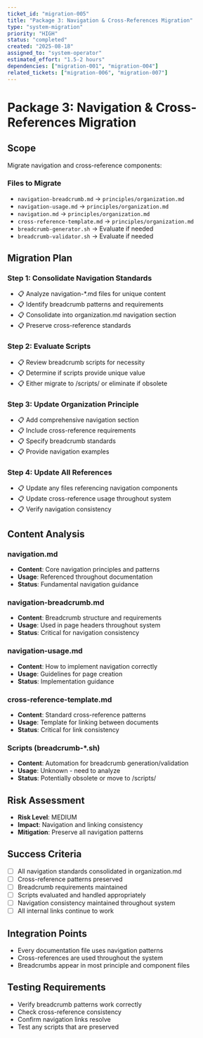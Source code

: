 ```yaml
---
ticket_id: "migration-005"
title: "Package 3: Navigation & Cross-References Migration"
type: "system-migration"
priority: "HIGH"
status: "completed"
created: "2025-08-18"
assigned_to: "system-operator"
estimated_effort: "1.5-2 hours"
dependencies: ["migration-001", "migration-004"]
related_tickets: ["migration-006", "migration-007"]
---
```


# Package 3: Navigation & Cross-References Migration

## Scope
Migrate navigation and cross-reference components:

### Files to Migrate
- `navigation-breadcrumb.md` → `principles/organization.md`
- `navigation-usage.md` → `principles/organization.md`
- `navigation.md` → `principles/organization.md`
- `cross-reference-template.md` → `principles/organization.md`
- `breadcrumb-generator.sh` → Evaluate if needed
- `breadcrumb-validator.sh` → Evaluate if needed

## Migration Plan

### Step 1: Consolidate Navigation Standards
- 📋 Analyze navigation-*.md files for unique content
- 📋 Identify breadcrumb patterns and requirements
- 📋 Consolidate into organization.md navigation section
- 📋 Preserve cross-reference standards

### Step 2: Evaluate Scripts
- 📋 Review breadcrumb scripts for necessity
- 📋 Determine if scripts provide unique value
- 📋 Either migrate to /scripts/ or eliminate if obsolete

### Step 3: Update Organization Principle
- 📋 Add comprehensive navigation section
- 📋 Include cross-reference requirements
- 📋 Specify breadcrumb standards
- 📋 Provide navigation examples

### Step 4: Update All References
- 📋 Update any files referencing navigation components
- 📋 Update cross-reference usage throughout system
- 📋 Verify navigation consistency

## Content Analysis

### navigation.md
- **Content**: Core navigation principles and patterns
- **Usage**: Referenced throughout documentation
- **Status**: Fundamental navigation guidance

### navigation-breadcrumb.md
- **Content**: Breadcrumb structure and requirements
- **Usage**: Used in page headers throughout system
- **Status**: Critical for navigation consistency

### navigation-usage.md
- **Content**: How to implement navigation correctly
- **Usage**: Guidelines for page creation
- **Status**: Implementation guidance

### cross-reference-template.md
- **Content**: Standard cross-reference patterns
- **Usage**: Template for linking between documents
- **Status**: Critical for link consistency

### Scripts (breadcrumb-*.sh)
- **Content**: Automation for breadcrumb generation/validation
- **Usage**: Unknown - need to analyze
- **Status**: Potentially obsolete or move to /scripts/

## Risk Assessment
- **Risk Level**: MEDIUM
- **Impact**: Navigation and linking consistency
- **Mitigation**: Preserve all navigation patterns

## Success Criteria
- [ ] All navigation standards consolidated in organization.md
- [ ] Cross-reference patterns preserved
- [ ] Breadcrumb requirements maintained
- [ ] Scripts evaluated and handled appropriately
- [ ] Navigation consistency maintained throughout system
- [ ] All internal links continue to work

## Integration Points
- Every documentation file uses navigation patterns
- Cross-references are used throughout the system
- Breadcrumbs appear in most principle and component files

## Testing Requirements
- Verify breadcrumb patterns work correctly
- Check cross-reference consistency
- Confirm navigation links resolve
- Test any scripts that are preserved